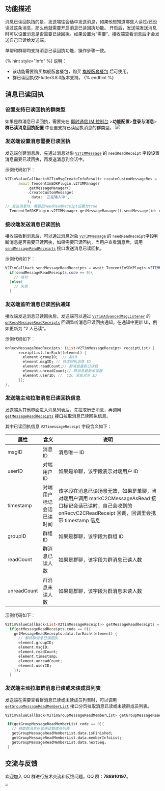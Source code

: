 ## 功能描述
消息已读回执指的是，发送端往会话中发送消息，如果他想知道哪些人读过/还没读过这条消息，那么他就需要开启消息已读回执功能。
开启后，发送端发送消息时可以设置消息是否需要已读回执。如果设置为“需要”，接收端查看消息后才会发送自己已读给发送端。

单聊和群聊均支持消息已读回执功能，操作步骤一致。

{% hint style="info" %}
说明：

- 该功能需要购买旗舰版套餐包，购买 [旗舰版套餐包](https://buy.cloud.tencent.com/avc?from=17220) 后可使用。
- 群已读回执仅Flutter3.8.0版本支持。
{% endhint %}



## 消息已读回执
### 设置支持已读回执的群类型
如果是群消息已读回执，需要先在 [即时通信 IM 控制台](https://console.cloud.tencent.com/im) >**功能配置**>**登录与消息**>**群已读消息回执配置** 中设置支持已读回执消息的群类型。
  ![](https://qcloudimg.tencent-cloud.cn/raw/14efb1ea810fbbcab9c8a4a526a797f1.jpg)
    
### 发送端设置消息需要已读回执
发送端创建消息后，先通过消息对象 [`V2TIMMessage`](../../../api/keyClass/message/v2timmessage.md) 的 `needReadReceipt` 字段设置消息需要已读回执，再发送消息到会话中。

示例代码如下：


```dart
V2TimValueCallback<V2TimMsgCreateInfoResult> createCustomMessageRes =
      await TencentImSDKPlugin.v2TIMManager
          .getMessageManager()
          .createCustomMessage(
            data: '正在输入中',
          );
// 发送消息时，需要把needReadReceipt设置为true
  TencentImSDKPlugin.v2TIMManager.getMessageManager().sendMessage(id: createCustomMessageRes.data.id, receiver: "", groupID: "groupID",onlineUserOnly: true,needReadReceipt: true);
```


### 接收端发送消息已读回执
接收端收到消息后，可以通过消息对象 [`V2TIMMessage`](../../../api/keyClass/message/v2timmessage.md) 的 `needReadReceipt`字段判断消息是否需要已读回执，如果需要已读回执，当用户查看消息后，调用 [`sendMessageReadReceipts`](../../../api/v2timmessagemanager/sendmessagereadreceipts.md) 接口发送消息已读回执。

示例代码如下：


```java
V2TimCallback sendMessageReadReceipts = await TencentImSDKPlugin.v2TIMManager.getMessageManager().sendMessageReadReceipts(messageIDList: ['msgids']);
  if(sendMessageReadReceipts.code == 0){
    // 成功
  }else{
    // 失败
  }
```


### 发送端监听消息已读回执通知
接收端发送消息已读回执后，发送端可以通过 [`V2TimAdvancedMsgListener`](../../../api/keyClass/listener/v2timadvancedmsglistener.md) 的 [`onRecvMessageReadReceipts`](../../../api/callbacks/onrecvmessagereadreceipts.md) 回调监听消息已读回执通知，在通知中更新 UI，例如更新为 “2 人已读”。

示例代码如下：


```dart
onRecvMessageReadReceipts: (List<V2TimMessageReceipt> receiptList) {
      receiptList.forEach((element) { 
        element.groupID;  // 群id
        element.msgID; // 已读回执消息 ID
        element.readCount;// 群消息最新已读数
        element.unreadCount;// 群消息最新未读数
        element.userID; //  C2C 消息对方 ID
      });
},
```


### 发送端主动拉取消息已读回执信息
发送端从其他界面进入消息列表后，先拉取历史消息，再调用 [`getMessageReadReceipts`](../../../api/v2timmessagemanager/getmessagereadreceipts.md) 接口拉取消息已读回执信息。

其中已读回执信息 `V2TimessageReceipt` 字段含义如下：

| 属性 |  含义 | 说明 |
| --- |  --- | --- |
| msgID | 消息 ID | 消息唯一 ID|
| userID | 对端用户 ID | 如果是单聊，该字段表示对端用户 ID|
| timestamp | 对端用户标记会话已读时间| 该字段在消息已读场景无效，如果是单聊，当对端用户调用 markC2CMessageAsRead 接口标记会话已读时，自己会收到的 onRecvC2CReadReceipt 回调，回调里会携带 timestamp 信息 |
| groupID | 群组 ID | 如果是群聊，该字段为群组 ID|
| readCount | 群消息已读人数 | 如果是群聊，该字段为群消息已读人数|
| unreadCount | 群消息未读人数 | 如果是群聊，该字段为群消息未读人数|

示例代码如下：


```dart
V2TimValueCallback<List<V2TimMessageReceipt>> getMessageReadReceipts = await  TencentImSDKPlugin.v2TIMManager.getMessageManager().getMessageReadReceipts(messageIDList: []);
  if(getMessageReadReceipts.code == 0){
    getMessageReadReceipts.data.forEach((element) {
      // 解析群消息已读回执
      element.groupID;
      element.msgID;
      element.readCount;
      element.timestamp;
      element.unreadCount;
      element.userID;
    });
  }
```


### 发送端主动拉取群消息已读或未读成员列表
发送端在需要查看群消息已读或未读成员列表时，可以调用 [`getGroupMessageReadMemberList`](../../../api/v2timmessagemanager/getgroupmessagereadmemberlist.md) 接口分页拉取消息已读或未读群成员列表。



```dart
V2TimValueCallback<V2TimGroupMessageReadMemberList> getGroupMessageReadMemberList = await  TencentImSDKPlugin.v2TIMManager.getMessageManager().getGroupMessageReadMemberList(messageID: "", filter: GetGroupMessageReadMemberListFilter.V2TIM_GROUP_MESSAGE_READ_MEMBERS_FILTER_READ,);

 if(getGroupMessageReadMemberList.code == 0){
   // 获取群消息已读未读群成员列表
   getGroupMessageReadMemberList.data.isFinished;
   getGroupMessageReadMemberList.data.memberInfoList;
   getGroupMessageReadMemberList.data.nextSeq;
 }
```


## 交流与反馈

欢迎加入 QQ 群进行技术交流和反馈问题，QQ 群：**788910197**。

<img style="width: 200px; max-width: inherit; zoom: 50%;" src="https://qcloudimg.tencent-cloud.cn/raw/f351a1640d265047db85ffab1cd086a7.png" />

